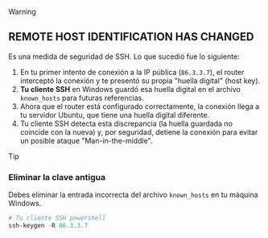 > [!WARNING]
> ## REMOTE HOST IDENTIFICATION HAS CHANGED

Es una medida de seguridad de SSH. Lo que sucedió fue lo siguiente:

1.  En tu primer intento de conexión a la IP pública (`86.3.3.7`), el router interceptó la conexión y te presentó su propia "huella digital" (host key).
2.  **Tu cliente SSH** en Windows guardó esa huella digital en el archivo `known_hosts` para futuras referencias.
3.  Ahora que el router está configurado correctamente, la conexión llega a tu servidor Ubuntu, que tiene una huella digital diferente.
4.  Tu cliente SSH detecta esta discrepancia (la huella guardada no coincide con la nueva) y, por seguridad, detiene la conexión para evitar un posible ataque "Man-in-the-middle".

> [!TIP]
> ### Eliminar la clave antigua
> Debes eliminar la entrada incorrecta del archivo `known_hosts` en tu máquina Windows.
>
> ```powershell
> # Tu cliente SSH powershell
> ssh-keygen -R 86.3.3.7
> ```
